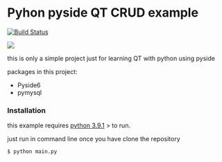 # Pyhon pyside QT CRUD example


[![Build Status](https://travis-ci.org/joemccann/dillinger.svg?branch=master)](https://travis-ci.org/joemccann/dillinger)

![](https://images.tute.io/tute/topic/pyqt.png)

this is only a simple project just for learning QT with python using pyside

packages in this project:
  - Pyside6
  - pymysql


### Installation

this example requires [python 3.9.1](https://www.python.org/downloads/release/python-391/) > to run.

just run in command line once you have clone the repository

```sh
$ python main.py
```
